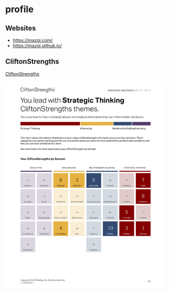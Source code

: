 # profile

## Websites

- https://mazgi.com/
- https://mazgi.github.io/

## CliftonStrengths

[CliftonStrengths](https://www.gallupstrengthscenter.com/)

![CliftonStrengths by Domain Chart.en.png](https://github.com/mazgi/profile/raw/master/about-my-self/gallupstrengthscenter.com/CliftonStrengths%20by%20Domain%20Chart.en.png)
